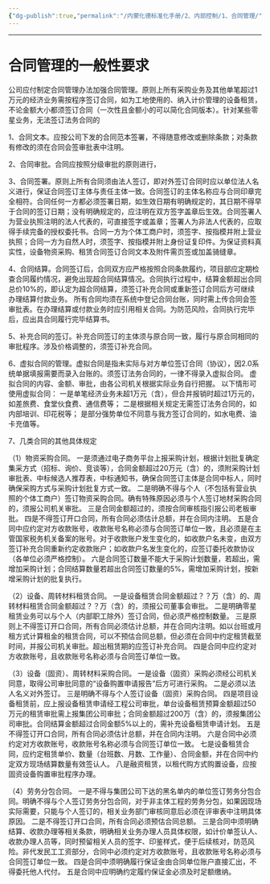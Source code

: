 ```yaml
---
{"dg-publish":true,"permalink":"/内蒙化德标准化手册/2、内部控制/1、合同管理/","dgPassFrontmatter":true,"noteIcon":""}
---
```


---

# 合同管理的一般性要求

公司应付制定合同管理办法加强合同管理。原则上所有采购业务及其他单笔超过1万元的经济业务需按程序签订合同，如为工地使用的、纳入计价管理的设备租赁，不论金额大小都须签订合同（一次性且金额小的可以简化合同版本）。针对某些零星业务，无法签订法务合同的

1、合同文本。应按公司下发的合同范本签署，不得随意修改或删除条款；对条款有修改的须在合同会签审批表中注明。

2、合同审批。合同应按照分级审批的原则进行，

3、合同签署。原则上所有合同须由法人签订，即对外签订合同时应以单位法人名义进行，保证合同签订主体与责任主体一致。合同签订的主体名称应与合同印章完全相符。合同任何一方都必须签署日期，如生效日期有明确规定的，其日期不得早于合同的签订日期；没有明确规定的，应注明在双方签字盖章后生效。合同签署人为营业执照注明的法人代表的，可直接签字或盖章；签署人为非法人代表的，应取得手续完备的授权委托书。合同一方为个体工商户时，须签字、按指模并附上营业执照；合同一方为自然人时，须签字、按指模并附上身份证复印件。为保证资料真实性，设备物资采购、租赁合同签订合同文本及附件需页签或加盖骑缝章。

4、合同结算。合同签订后，合同双方应严格按照合同条款履约，项目部应定期检查合同履约情况，避免出现超合同结算情况。合同执行过程中，结算金额超出合同总价10%的，即认定为超合同结算，须签订补充合同或重新签订合同后方可继续办理结算付款业务。 所有合同均须在系统中登记合同台账，同时需上传合同会签审批表。在办理结算或付款业务时应引用相关合同。为防范风险，合同执行完毕后，应出具合同履行完毕结算书。

5、补充合同的签订。补充合同签订的主体须与原合同一致，履行与原合同相同的审批程序。涉及价格调整的，须签订补充合同。

6、虚拟合同的管理。虚拟合同是指未实际与对方单位签订合同（协议），因2.0系统单据填报需要而录入台账的。须签订法务合同的，一律不得录入虚拟合同。
虚拟合同的内容、金额、审批，由各公司机关根据实际业务自行把握。
以下情形可使用虚拟合同：
	一是单笔经济业务未超1万元（含），但合并报销时超过1万元的，如差旅费、食堂伙食费、通信费等；
	二是根据相关规定无需签订法务合同的，如内部培训、印花税等；
 是部分强势单位不同意与我方签订合同的，如水电费、油卡充值等。

7、几类合同的其他具体规定

（1）物资采购合同。
	一是须通过电子商务平台上报采购计划，根据计划批复确定集采方式（招标、询价、竞谈等），合同金额超过20万元（含）的，须附采购计划审批表、中标候选人推荐表，中标通知书，确保合同签订主体是合同中标人，同时确保采购方式与采购计划批复方式一致。
	二是明确不得与个人（不包括有营业执照的个体工商户）签订物资采购合同。确有特殊原因必须与个人签订地材采购合同的，须报公司机关审批。
	三是合同金额超过的，须按合同审核指引报公司老板审批。
	四是不得签订开口合同，所有合同必须估计总额，并在合同内注明。
	五是合同中应约定对方收款账号，收款账号名称必须与合同签订单位一致，且必须是在主管国家税务机关备案的账号。对于收款账户发生变化的，如收款户名未变，由双方签订补充合同重新约定收款账户；如收款户名发生变化的，应签订委托收款协议（各单位必须严格控制）。
	六是合同签订数量不能大于采购计划数量，若超出，需增加采购计划；合同结算数量若超出合同签订数量的5%，需增加采购计划，按新增采购计划的批复执行。

（2）设备、周转材料租赁合同。
	一是设备租赁合同金额超过？？万（含）的、周转材料租赁合同金额超过？？万（含）的，须报公司董事会审批。
	二是明确零星租赁业务可以与个人（内部职工除外）签订合同，但必须严格控制数量。
	三是原则上不得签订开口合同，所有合同必须估计总额，并在合同内注明。如以台班或月租方式计算租金的租赁合同，可以不预估合同总额，但必须在合同中约定租赁截至时间，并报公司机关审批。超出租赁期的应签订补充合同。
	四是合同中应约定对方收款账号，且收款账号名称必须与合同签订单位一致。

（3）设备（固资）、周转材料采购合同。
	一是设备（固资）采购必须经公司机关同意，取得公司审批同意的“设备购置申请报告”后方可进行采购。
	二是必须以法人名义对外签订。
	三是明确不得与个人签订设备（固资）采购合同。
	四是项目设备租赁前，应上报设备租赁申请经工程公司审批，单台设备租赁预算金额超过50万元的租赁审批需上报集团公司审批；合同金额超过200万（含）的，须报集团公司审批。合同结算金额超过合同金额5%以上的，需补充设备租赁申请计划。
	五是不得签订开口合同，所有合同必须估计总额，并在合同内注明。
	六是合同中必须约定对方收款账号，收款账号名称必须与合同签订单位一致。
	七是设备租赁合同，应约定租赁单价、数量（台班数、月数、工作量）、合同金额，并在合同中约定双方现场结算数量有效签认人。
	八是融资租赁，以租代购方式购置设备，应按固资设备购置审批程序办理。

（4）劳务分包合同。
	一是不得与集团公司下达的黑名单内的单位签订劳务分包合同。明确不得与个人签订劳务分包合同，对于非主体工程的劳务分包，如果因现场实际需要，只能与个人签订的，相关业务部门审核同意后必须在评审表中注明具体原因。
	二是不得签订开口合同，所有合同必须预估合同总额。
	三是合同中须明确结算、收款办理等相关条款，明确相关业务办理人员具体权限，如计价单签认人、收款办理人员等，同时预留相关人员的签字、印鉴样式，便于后续核对，防范风险。非代发民工工资部分，合同中必须约定对方收款账号，且收款账号名称必须与合同签订单位一致。
	四是合同中须明确履行保证金由合同单位账户直接汇出，不得委托他人代付。
	五是合同中应明确约定履约保证金必须及时足额缴纳。
